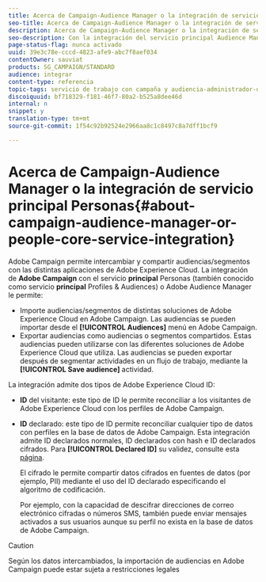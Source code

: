 ```yaml
---
title: Acerca de Campaign-Audience Manager o la integración de servicio principal Personas
seo-title: Acerca de Campaign-Audience Manager o la integración de servicio principal Personas
description: Acerca de Campaign-Audience Manager o la integración de servicio principal Personas
seo-description: Con la integración del servicio principal Audience Manager/Personas, puede compartir audiencias o segmentos dentro de las distintas soluciones de Adobe Experience Cloud.
page-status-flag: nunca activado
uuid: 39e3c78e-cccd-4823-afe9-abc7f8aef034
contentOwner: sauviat
products: SG_CAMPAIGN/STANDARD
audience: integrar
content-type: referencia
topic-tags: servicio de trabajo con campaña y audiencia-administrador-o-personas-núcleo
discoiquuid: bf718329-f181-46f7-80a2-b525a8dee46d
internal: n
snippet: y
translation-type: tm+mt
source-git-commit: 1f54c92b92524e2966aa8c1c8497c8a7dff1bcf9

---
```



# Acerca de Campaign-Audience Manager o la integración de servicio principal Personas{#about-campaign-audience-manager-or-people-core-service-integration}

Adobe Campaign permite intercambiar y compartir audiencias/segmentos con las distintas aplicaciones de Adobe Experience Cloud. La integración de **Adobe Campaign** con el servicio **principal** Personas (también conocido como servicio **principal** Profiles &amp; Audiences) o Adobe Audience Manager le permite:

* Importe audiencias/segmentos de distintas soluciones de Adobe Experience Cloud en Adobe Campaign. Las audiencias se pueden importar desde el **[!UICONTROL Audiences]** menú en Adobe Campaign.
* Exportar audiencias como audiencias o segmentos compartidos. Estas audiencias pueden utilizarse con las diferentes soluciones de Adobe Experience Cloud
          que utiliza. Las audiencias se pueden exportar después de segmentar actividades en un flujo de trabajo, mediante la **[!UICONTROL Save audience]** actividad.

La integración admite dos tipos de Adobe Experience Cloud ID:

* **ID** del visitante: este tipo de ID le permite reconciliar a los visitantes de Adobe Experience Cloud con los perfiles de Adobe Campaign.
* **ID** declarado: este tipo de ID permite reconciliar cualquier tipo de datos con perfiles en la base de datos de Adobe Campaign. Esta integración admite ID declarados normales, ID declarados con hash e ID declarados cifrados. Para **[!UICONTROL Declared ID]** su validez, consulte esta [página](../../integrating/using/provisioning-and-configuring-integration-with-audience-manager-or-people-core-service.md).

   El cifrado le permite compartir datos cifrados en fuentes de datos (por ejemplo, PII) mediante el uso del ID declarado especificando el algoritmo de codificación.

   Por ejemplo, con la capacidad de descifrar direcciones de correo electrónico cifradas o números SMS, también puede enviar mensajes activados a sus usuarios aunque su perfil no exista en la base de datos de Adobe Campaign.

>[!CAUTION]
>
>Según los datos intercambiados, la importación de audiencias en Adobe Campaign puede estar sujeta a restricciones legales

